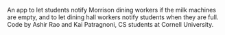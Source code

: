 An app to let students notify Morrison dining workers if the milk machines are empty, and to let dining hall workers notify students when they are full. 
Code by Ashir Rao and Kai Patragnoni, CS students at Cornell University.
